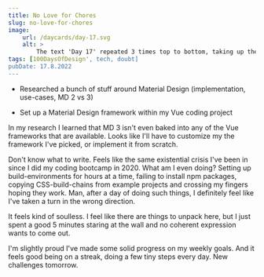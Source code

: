 ```yaml
---
title: No Love for Chores
slug: no-love-for-chores
image:
    url: /daycards/day-17.svg
    alt: >
        The text 'Day 17' repeated 3 times top to bottom, taking up the whole width and height of the image: the top in purple, the middle red, the bottom yellow. Each time the text is written with differently shaped letters. They seem a little off: in fact they are not written in a font but have been molded 'by hand' from simple lines with vector manipulation. They may be described as looking primitive, rough, simplistic, misshapen, futuristic or melted. In between the 3 lines of text there are 2 thick black bars with the text '100 Days of Design' running through them, repeated several times.
tags: [100DaysOfDesign', tech, doubt]
pubDate: 17.8.2022
---
```


-   Researched a bunch of stuff around Material Design (implementation, use-cases, MD 2 vs 3)

-   Set up a Material Design framework within my Vue coding project

In my research I learned that MD 3 isn't even baked into any of the Vue frameworks that are available. Looks like I'll have to customize my the framework I've picked, or implement it from scratch.

Don't know what to write. Feels like the same existential crisis I've been in since I did my coding bootcamp in 2020. What am I even doing? Setting up build-environments for hours at a time, failing to install npm packages, copying CSS-build-chains from example projects and crossing my fingers hoping they work. Man, after a day of doing such things, I definitely feel like I've taken a turn in the wrong direction.

It feels kind of soulless. I feel like there are things to unpack here, but I just spent a good 5 minutes staring at the wall and no coherent expression wants to come out.

I'm slightly proud I've made some solid progress on my weekly goals. And it feels good being on a streak, doing a few tiny steps every day. New challenges tomorrow.
